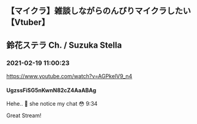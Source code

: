 ## 【マイクラ】雑談しながらのんびりマイクラしたい【Vtuber】
## 鈴花ステラ Ch. / Suzuka Stella
### 2021-02-19 11:00:23
https://www.youtube.com/watch?v=AGPkelV9_n4
#### UgzssFiSG5nKwnN82cZ4AaABAg
Hehe.. 🤤 she notice my chat 😳 9:34

Great Stream!

